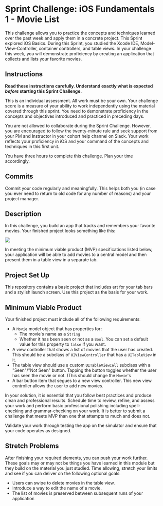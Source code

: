 # Sprint Challenge: iOS Fundamentals 1 - Movie List

This challenge allows you to practice the concepts and techniques learned over the past week and apply them in a concrete project. This Sprint explored iOS Basics. During this Sprint, you studied the Xcode IDE, Model-View-Controller, container controllers, and table views. In your challenge this week, you will demonstrate proficiency by creating an application that collects and lists your favorite movies.

## Instructions

**Read these instructions carefully. Understand exactly what is expected _before_ starting this Sprint Challenge.**

This is an individual assessment. All work must be your own. Your challenge score is a measure of your ability to work independently using the material covered through this sprint. You need to demonstrate proficiency in the concepts and objectives introduced and practiced in preceding days.

You are not allowed to collaborate during the Sprint Challenge. However, you are encouraged to follow the twenty-minute rule and seek support from your PM and Instructor in your cohort help channel on Slack. Your work reflects your proficiency in iOS and your command of the concepts and techniques in this first unit.

You have three hours to complete this challenge. Plan your time accordingly.

## Commits

Commit your code regularly and meaningfully. This helps both you (in case you ever need to return to old code for any number of reasons) and your project manager.

## Description

In this challenge, you build an app that tracks and remembers your favorite movies. Your finished project looks something like this:

![](https://user-images.githubusercontent.com/16965587/56839007-c3df5d00-683d-11e9-95d8-b2d4efad47b7.gif)

In meeting the minimum viable product (MVP) specifications listed below, your application will be able to add movies to a central model and then present them in a table view in a separate tab.

## Project Set Up

This repository contains a basic project that includes art for your tab bars and a stylish launch screen. Use this project as the basis for your work.

## Minimum Viable Product

Your finished project must include all of the following requirements:

- A `Movie` model object that has properties for:
    - The movie's name as a `String`
    - Whether it has been seen or not as a `Bool`. You can set a default value for this property to `false` if you want.
- A view controller that shows a list of movies that the user has created. This should be a subclass of `UIViewController` that has a `UITableView` in it.
- The table view should use a custom `UITableViewCell` subclass with a "Seen"/"Not Seen" button. Tapping the button toggles whether the user has seen the movie or not. (This should change the `Movie`'s 
- A bar button item that segues to a new view controller. This new view controller allows the user to add new movies.

In your solution, it is essential that you follow best practices and produce clean and professional results. Schedule time to review, refine, and assess your work and perform basic professional polishing including spell-checking and grammar-checking on your work. It is better to submit a challenge that meets MVP than one that attempts to much and does not.

Validate your work through testing the app on the simulator and ensure that your code operates as designed.

## Stretch Problems

After finishing your required elements, you can push your work further. These goals may or may not be things you have learned in this module but they build on the material you just studied. Time allowing, stretch your limits and see if you can deliver on the following optional goals:

- Users can swipe to delete movies in the table view.
- Introduce a way to edit the name of a movie.
- The list of movies is preserved between subsequent runs of your application
